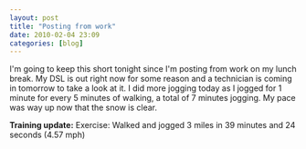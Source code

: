 ```yaml
---
layout: post
title: "Posting from work"
date: 2010-02-04 23:09
categories: [blog]
---
```

I'm going to keep this short tonight since I'm posting from work on my lunch break. My DSL is out right now for some reason and a technician is coming in tomorrow to take a look at it. I did more jogging today as I jogged for 1 minute for every 5 minutes of walking, a total of 7 minutes jogging. My pace was way up now that the snow is clear.

**Training update:**
Exercise: Walked and jogged 3 miles in 39 minutes and 24 seconds (4.57 mph)
